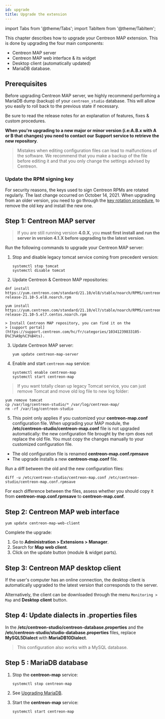 ```yaml
---
id: upgrade
title: Upgrade the extension
---
```

import Tabs from '@theme/Tabs';
import TabItem from '@theme/TabItem';


This chapter describes how to upgrade your Centreon MAP extension. This
is done by upgrading the four main components:

- Centreon MAP server
- Centreon MAP web interface & its widget
- Desktop client (automatically updated)
- MariaDB database.

## Prerequisites

Before upgrading Centreon MAP server, we highly recommend performing a
MariaDB dump (backup) of your `centreon_studio` database. This will
allow you easily to roll back to the previous state if necessary.

Be sure to read the release notes for an explanation of features, fixes
& custom procedures.

**When you're upgrading to a new major or minor version (i.e:A.B.x with
A or B that changes) you need to contact our Support service to retrieve
the new repository**.

> Mistakes when editing configuration files can lead to malfunctions of the software. We recommend that you make a backup of the file before editing it and that you only change the settings advised by Centreon.

### Update the RPM signing key

For security reasons, the keys used to sign Centreon RPMs are rotated regularly. The last change occurred on October 14, 2021. When upgrading from an older version, you need to go through the [key rotation procedure](../security/key-rotation.md#existing-installation), to remove the old key and install the new one.

## Step 1: Centreon MAP server

> If you are still running version **4.0.X**, you **must first install
> and run the server in version 4.1.X before upgrading to the latest
> version**.

Run the following commands to upgrade your Centreon MAP server:

1. Stop and disable legacy tomcat service coming from precedent version:

    ```shell
    systemctl stop tomcat
    systemctl disable tomcat
    ```

2. Update Centreon & Centreon MAP repositories:

<Tabs groupId="sync">
<TabItem value="RHEL / CentOS / Oracle Linux 8" label="RHEL / CentOS / Oracle Linux 8">

```shell
dnf install https://yum.centreon.com/standard/21.10/el8/stable/noarch/RPMS/centreon-release-21.10-5.el8.noarch.rpm
```

</TabItem>
<TabItem value="CentOS 7" label="CentOS 7">

```shell
yum install https://yum.centreon.com/standard/21.10/el7/stable/noarch/RPMS/centreon-release-21.10-5.el7.centos.noarch.rpm
```

</TabItem>
</Tabs>

    > Install Centreon MAP repository, you can find it on the
    > [support portal](https://support.centreon.com/hc/fr/categories/10341239833105-D%C3%A9p%C3%B4ts).

3. Update Centreon MAP server:

    ```shell
    yum update centreon-map-server
    ```

4. Enable and start `centreon-map` service:

    ```shell
    systemctl enable centreon-map
    systemctl start centreon-map
    ```

> If you want totally clean up legacy Tomcat service, you can just remove
> Tomcat and move old log file to new log folder:

```shell
yum remove tomcat
cp /var/log/centreon-studio/* /var/log/centreon-map/
rm -rf /var/log/centreon-studio
```

5. This point only applies if you customized your **centreon-map.conf** configuration file. When upgrading your MAP module, the **/etc/centreon-studio/centreon-map.conf** file is not upgraded automatically: the new configuration file brought by the rpm does not replace the old file. You must copy the changes manually to your customized configuration file.

  * The old configuration file is renamed **centreon-map.conf.rpmsave**
  * The upgrade installs a new **centreon-map.conf** file.

  Run a diff between the old and the new configuration files:

  ```shell
  diff -u /etc/centreon-studio/centreon-map.conf /etc/centreon-studio/centreon-map.conf.rpmsave
  ```

  For each difference between the files, assess whether you should copy it from **centreon-map.conf.rpmsave** to **centreon-map.conf**.

## Step 2: Centreon MAP web interface

```shell
yum update centreon-map-web-client
```

Complete the upgrade: 
1. Go to **Administration > Extensions > Manager**.
2. Search for **Map web client**.
3. Click on the update button (module & widget parts).

## Step 3: Centreon MAP desktop client

If the user's computer has an online connection, the desktop client is
automatically upgraded to the latest version that corresponds to the server.

Alternatively, the client can be downloaded through the menu `Monitoring >
Map` and **Desktop client** button.

## Step 4: Update dialects in .properties files

In the **/etc/centreon-studio/centreon-database.properties** and the **/etc/centreon-studio/studio-database.properties** files, replace **MySQL5Dialect** with **MariaDB10Dialect**.

> This configuration also works with a MySQL database.

## Step 5 : MariaDB database

1. Stop the **centreon-map** service:
    ```shell
    systemctl stop centreon-map
    ```

2. See [Upgrading MariaDB](../upgrade/upgrade-mariadb.md).

3. Start the **centreon-map** service:
    ```shell
    systemctl start centreon-map
    ```